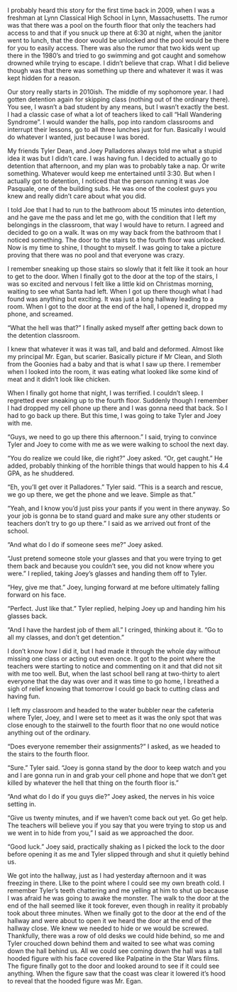 I probably heard this story for the first time back in 2009, when I was a freshman at Lynn Classical High School in Lynn, Massachusetts. The rumor was that there was a pool on the fourth floor that only the teachers had access to and that if you snuck up there at 6:30 at night, when the janitor went to lunch, that the door would be unlocked and the pool would be there for you to easily access. There was also the rumor that two kids went up there in the 1980’s and tried to go swimming and got caught and somehow drowned while trying to escape. I didn’t believe that crap. What I did believe though was that there was something up there and whatever it was it was kept hidden for a reason.

Our story really starts in 2010ish. The middle of my sophomore year. I had gotten detention again for skipping class (nothing out of the ordinary there). You see, I wasn’t a bad student by any means, but I wasn’t exactly the best. I had a classic case of what a lot of teachers liked to call “Hall Wandering Syndrome”. I would wander the halls, pop into random classrooms and interrupt their lessons, go to all three lunches just for fun. Basically I would do whatever I wanted, just because I was bored.

My friends Tyler Dean, and Joey Palladores always told me what a stupid idea it was but I didn’t care. I was having fun. I decided to actually go to detention that afternoon, and my plan was to probably take a nap. Or write something. Whatever would keep me entertained until 3:30. But when I actually got to detention, I noticed that the person running it was Joe Pasquale, one of the building subs. He was one of the coolest guys you knew and really didn’t care about what you did.

I told Joe that I had to run to the bathroom about 15 minutes into detention, and he gave me the pass and let me go, with the condition that I left my belongings in the classroom, that way I would have to return. I agreed and decided to go on a walk. It was on my way back from the bathroom that I noticed something. The door to the stairs to the fourth floor was unlocked. Now is my time to shine, I thought to myself. I was going to take  a picture proving that there was no pool and that everyone was crazy.

I remember sneaking up those stairs so slowly that it felt like it took an hour to get to the door. When I finally got to the door at the top of the stairs, I was so excited and nervous I felt like a little kid on Christmas morning, waiting to see what Santa had left. When I got up there though what I had found was anything but exciting. It was just a long hallway leading to a room. When I got to the door at the end of the hall, I opened it, dropped my phone, and screamed.

“What the hell was that?” I finally asked myself after getting back down to the detention classroom.

I knew that whatever it was it was tall, and bald and deformed. Almost like my principal Mr. Egan, but scarier. Basically picture if Mr Clean, and Sloth from the Goonies had a baby and that is what I saw up there. I remember when I looked into the room, it was eating what looked like some kind of meat and it didn’t look like chicken.

When I finally got home that night, I was terrified. I couldn’t sleep. I regretted ever sneaking up to the fourth floor. Suddenly though I remember I had dropped my cell phone up there and I was gonna need that back. So I had to go back up there. But this time, I was going to take Tyler and Joey with me.

“Guys, we need to go up there this afternoon.” I said, trying to convince Tyler and Joey to come with me as we were walking to school the next day.

“You do realize we could like, die right?” Joey asked. “Or, get caught.” He added, probably thinking of the horrible things that would happen to his 4.4 GPA, as he shuddered. 

“Eh, you’ll get over it Palladores.” Tyler said. “This is a search and rescue, we go up there, we get the phone and we leave. Simple as that.”

“Yeah, and I know you’d just piss your pants if you went in there anyway. So your job is gonna be to stand guard and make sure any other students or teachers don’t try to go up there.” I said as we arrived out front of the school.

“And what do I do if someone sees me?” Joey asked. 

“Just pretend someone stole your glasses and that you were trying to get them back and because you couldn’t see, you did not know where you were.” I replied, taking Joey’s glasses and handing them off to Tyler.

“Hey, give me that.” Joey, lunging forward at me before ultimately falling forward on his face. 

“Perfect. Just like that.” Tyler replied, helping Joey up and handing him his glasses back. 

“And I have the hardest job of them all.” I cringed, thinking about it. “Go to all my classes, and don’t get detention.”

I don’t know how I did it, but I had made it through the whole day without missing one class or acting out even once. It got to the point where the teachers were starting to notice and commenting on it and that did not sit with me too well. But, when the last school bell rang at two-thirty to alert everyone that the day was over and it was time to go home, I breathed a sigh of relief knowing that tomorrow I could go back to cutting class and having fun. 

I left my classroom and headed to the water bubbler near the cafeteria where Tyler, Joey, and I were set to meet as it was the only spot that was close enough to the stairwell to the fourth floor that no one would notice anything out of the ordinary.

“Does everyone remember their assignments?” I asked, as we headed to the stairs to the fourth floor.

“Sure.” Tyler said. “Joey is gonna stand by the door to keep watch and you and I are gonna run in and grab your cell phone and hope that we don’t get killed by whatever the hell that thing on the fourth floor is.”

“And what do I do if you guys die?” Joey asked, the nerves in his voice setting in.

“Give us twenty minutes, and if we haven’t come back out yet. Go get help. The teachers will believe you if you say that you were trying to stop us and we went in to hide from you,” I said as we approached the door. 

“Good luck.” Joey said, practically shaking as I picked the lock to the door before opening it as me and Tyler slipped through and shut it quietly behind us.

We got into the hallway, just as I had yesterday afternoon and it was freezing in there. LIke to the point where I could see my own breath cold. I remember Tyler’s teeth chattering and me yelling at him to shut up because I was afraid he was going to awake the monster.  The walk to the door at the end of the hall seemed like it took forever, even though in reality it probably took about three minutes.  When we finally got to the door at the end of the hallway and were about to open it we heard the door at the end of the hallway close. We knew we needed to hide or we would be screwed. Thankfully, there was a row of old desks we could hide behind, so me and Tyler crouched down behind them and waited to see what was coming down the hall behind us. All we could see coming down the hall was a tall hooded figure with his face covered like Palpatine in the Star Wars films. The figure finally got to the door and looked around to see if it could see anything. When the figure saw that the coast was clear it lowered it’s hood to reveal that the hooded figure was Mr. Egan.